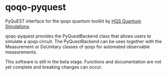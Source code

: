 # qoqo-pyquest

PyQuEST interface for the qoqo quantum toolkit by [HQS Quantum Simulations](https://quantumsimulations.de).

qoqo-pyquest provides the PyQuestBackend class that allows users to simulate a qoqo circuit.
The PyQuestBackend can be uses together with the Measurement or DoUnitary classes of qoqo for automated observable measurements.

This software is still in the beta stage. Functions and documentation are not yet complete and breaking changes can occur.
